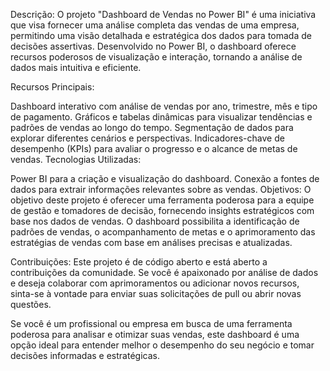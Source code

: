Descrição:
O projeto "Dashboard de Vendas no Power BI" é uma iniciativa que visa fornecer uma análise completa das vendas de uma empresa, permitindo uma visão detalhada e estratégica dos dados para tomada de decisões assertivas. Desenvolvido no Power BI, o dashboard oferece recursos poderosos de visualização e interação, tornando a análise de dados mais intuitiva e eficiente.

Recursos Principais:

Dashboard interativo com análise de vendas por ano, trimestre, mês e tipo de pagamento.
Gráficos e tabelas dinâmicas para visualizar tendências e padrões de vendas ao longo do tempo.
Segmentação de dados para explorar diferentes cenários e perspectivas.
Indicadores-chave de desempenho (KPIs) para avaliar o progresso e o alcance de metas de vendas.
Tecnologias Utilizadas:

Power BI para a criação e visualização do dashboard.
Conexão a fontes de dados para extrair informações relevantes sobre as vendas.
Objetivos:
O objetivo deste projeto é oferecer uma ferramenta poderosa para a equipe de gestão e tomadores de decisão, fornecendo insights estratégicos com base nos dados de vendas. O dashboard possibilita a identificação de padrões de vendas, o acompanhamento de metas e o aprimoramento das estratégias de vendas com base em análises precisas e atualizadas.

Contribuições:
Este projeto é de código aberto e está aberto a contribuições da comunidade. Se você é apaixonado por análise de dados e deseja colaborar com aprimoramentos ou adicionar novos recursos, sinta-se à vontade para enviar suas solicitações de pull ou abrir novas questões.

Se você é um profissional ou empresa em busca de uma ferramenta poderosa para analisar e otimizar suas vendas, este dashboard é uma opção ideal para entender melhor o desempenho do seu negócio e tomar decisões informadas e estratégicas.

